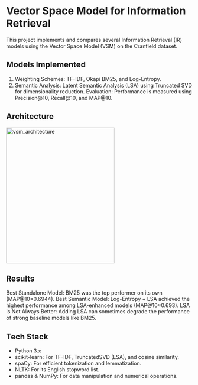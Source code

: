 # Vector Space Model for Information Retrieval
This project implements and compares several Information Retrieval (IR) models using the Vector Space Model (VSM) on the Cranfield dataset.

## Models Implemented
1. Weighting Schemes: TF-IDF, Okapi BM25, and Log-Entropy.
2. Semantic Analysis: Latent Semantic Analysis (LSA) using Truncated SVD for dimensionality reduction.
Evaluation: Performance is measured using Precision@10, Recall@10, and MAP@10.

## Architecture
<img width="293" height="367" alt="vsm_architecture" src="https://github.com/user-attachments/assets/80a03857-5997-4657-8348-5187dcacefc6" />

## Results
Best Standalone Model: BM25 was the top performer on its own (MAP@10=0.6944).
Best Semantic Model: Log-Entropy + LSA achieved the highest performance among LSA-enhanced models (MAP@10≈0.693).
LSA is Not Always Better: Adding LSA can sometimes degrade the performance of strong baseline models like BM25.

## Tech Stack
- Python 3.x
- scikit-learn: For TF-IDF, TruncatedSVD (LSA), and cosine similarity.
- spaCy: For efficient tokenization and lemmatization.
- NLTK: For its English stopword list.
- pandas & NumPy: For data manipulation and numerical operations.

